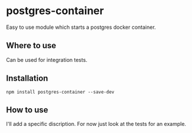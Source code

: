 # postgres-container

Easy to use module which starts a postgres docker container.

## Where to use

Can be used for integration tests.

## Installation
```
npm install postgres-container --save-dev
```

## How to use

I'll add a specific discription. For now just look at the tests for an example.

